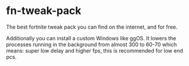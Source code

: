 # fn-tweak-pack
The best fortnite tweak pack you can find on the internet, and for free.

Additionally you can install a custom Windows like ggOS. It lowers the processes running in the background from almost 300 to 60-70 which means: super low delay and higher fps, this is recommended for low end pcs.
